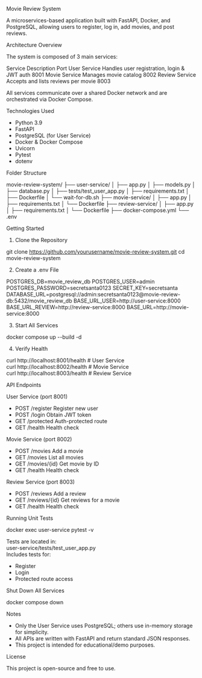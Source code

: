 Movie Review System

A microservices-based application built with FastAPI, Docker, and PostgreSQL, allowing users to register, log in, add movies, and post reviews.

Architecture Overview

The system is composed of 3 main services:

Service           Description                            Port
User Service      Handles user registration, login & JWT auth    8001
Movie Service     Manages movie catalog                          8002
Review Service    Accepts and lists reviews per movie            8003

All services communicate over a shared Docker network and are orchestrated via Docker Compose.

Technologies Used

- Python 3.9
- FastAPI
- PostgreSQL (for User Service)
- Docker & Docker Compose
- Uvicorn
- Pytest
- dotenv

Folder Structure

movie-review-system/
├── user-service/
│   ├── app.py
│   ├── models.py
│   ├── database.py
│   ├── tests/test_user_app.py
│   ├── requirements.txt
│   ├── Dockerfile
│   └── wait-for-db.sh
├── movie-service/
│   ├── app.py
│   ├── requirements.txt
│   └── Dockerfile
├── review-service/
│   ├── app.py
│   ├── requirements.txt
│   └── Dockerfile
├── docker-compose.yml
└── .env

Getting Started

1. Clone the Repository

git clone https://github.com/yourusername/movie-review-system.git
cd movie-review-system

2. Create a .env File

POSTGRES_DB=movie_review_db
POSTGRES_USER=admin
POSTGRES_PASSWORD=secretsanta0123
SECRET_KEY=secretsanta
DATABASE_URL=postgresql://admin:secretsanta0123@movie-review-db:5432/movie_review_db
BASE_URL_USER=http://user-service:8000
BASE_URL_REVIEW=http://review-service:8000
BASE_URL=http://movie-service:8000

3. Start All Services

docker compose up --build -d

4. Verify Health

curl http://localhost:8001/health    # User Service  
curl http://localhost:8002/health    # Movie Service  
curl http://localhost:8003/health    # Review Service

API Endpoints

User Service (port 8001)
- POST /register         Register new user
- POST /login            Obtain JWT token
- GET /protected         Auth-protected route
- GET /health            Health check

Movie Service (port 8002)
- POST /movies           Add a movie
- GET /movies            List all movies
- GET /movies/{id}       Get movie by ID
- GET /health            Health check

Review Service (port 8003)
- POST /reviews          Add a review
- GET /reviews/{id}      Get reviews for a movie
- GET /health            Health check

Running Unit Tests

docker exec user-service pytest -v

Tests are located in:  
user-service/tests/test_user_app.py  
Includes tests for:  
- Register  
- Login  
- Protected route access

Shut Down All Services

docker compose down

Notes

- Only the User Service uses PostgreSQL; others use in-memory storage for simplicity.
- All APIs are written with FastAPI and return standard JSON responses.
- This project is intended for educational/demo purposes.

License

This project is open-source and free to use.

